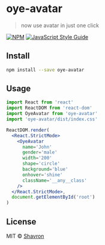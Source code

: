 # oye-avatar

> now use avatar in just one click

[![NPM](https://img.shields.io/npm/v/oye-avatar.svg)](https://www.npmjs.com/package/oye-avatar) [![JavaScript Style Guide](https://img.shields.io/badge/code_style-standard-brightgreen.svg)](https://standardjs.com)

## Install

```bash
npm install --save oye-avatar
```

## Usage

```jsx
import React from 'react'
import ReactDOM from 'react-dom'
import OyeAvatar from 'oye-avatar'
import 'oye-avatar/dist/index.css'

ReactDOM.render(
  <React.StrictMode>
    <OyeAvatar
      name='John'
      gender='male'
      width='200'
      shape='circle'
      background='blue'
      onhover='shine'
      className='__any__class'
    />
  </React.StrictMode>,
  document.getElementById('root')
)
```

## License

MIT © [Shavron](https://github.com/Shavron)
